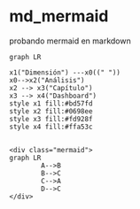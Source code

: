 <script src="../js/mermaid.js"></script>
<script>
    var config = {
        startOnLoad:true,
        flowchart:{
            useMaxWidth:false,
            htmlLabels:true
        }
    };
    mermaid.initialize(config);
</script>

# md_mermaid
probando mermaid en markdown

```mermaid
graph LR

x1("Dimensión") ---x0((" "))
x0-->x2("Análisis") 
x2 --> x3("Capítulo")
x3 --> x4("Dashboard")
style x1 fill:#bd57fd
style x2 fill:#0698ee
style x3 fill:#fd928f
style x4 fill:#ffa53c


```

```
<div class="mermaid">
graph LR
        A-->B
        B-->C
        C-->A
        D-->C
</div>
```

